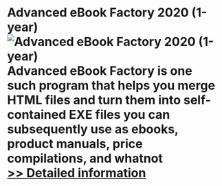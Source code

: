 # Advanced eBook Factory 2020 (1-year)<br />![Advanced eBook Factory 2020 (1-year)](https://mycommerce.akamaized.net/api/pimages/P300997665/BIG/300997665.PNG)<br />Advanced eBook Factory is one such program that helps you merge HTML files and turn them into self-contained EXE files you can subsequently use as ebooks, product manuals, price compilations, and whatnot<br />[>> Detailed information](https://secure.shareit.com/shareit/product.html?productid=300997665&affiliateid=200057808)